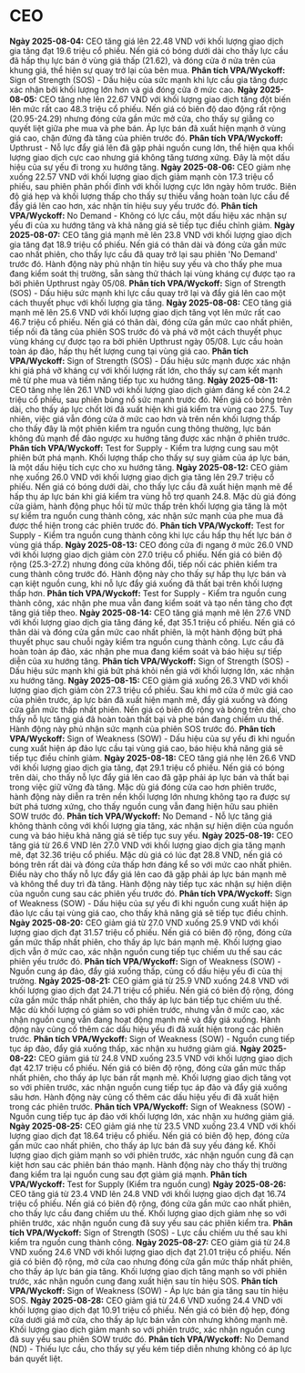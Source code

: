 # CEO

**Ngày 2025-08-04:** CEO tăng giá lên 22.48 VND với khối lượng giao dịch gia tăng đạt 19.6 triệu cổ phiếu. Nến giá có bóng dưới dài cho thấy lực cầu đã hấp thụ lực bán ở vùng giá thấp (21.62), và đóng cửa ở nửa trên của khung giá, thể hiện sự quay trở lại của bên mua. **Phân tích VPA/Wyckoff:** Sign of Strength (SOS) - Dấu hiệu của sức mạnh khi lực cầu gia tăng được xác nhận bởi khối lượng lớn hơn và giá đóng cửa ở mức cao.
**Ngày 2025-08-05:** CEO tăng nhẹ lên 22.67 VND với khối lượng giao dịch tăng đột biến lên mức rất cao 48.3 triệu cổ phiếu. Nến giá có biên độ dao động rất rộng (20.95-24.29) nhưng đóng cửa gần mức mở cửa, cho thấy sự giằng co quyết liệt giữa phe mua và phe bán. Áp lực bán đã xuất hiện mạnh ở vùng giá cao, chặn đứng đà tăng của phiên trước đó. **Phân tích VPA/Wyckoff:** Upthrust - Nỗ lực đẩy giá lên đã gặp phải nguồn cung lớn, thể hiện qua khối lượng giao dịch cực cao nhưng giá không tăng tương xứng. Đây là một dấu hiệu của sự yếu đi trong xu hướng tăng.
**Ngày 2025-08-06:** CEO giảm nhẹ xuống 22.57 VND với khối lượng giao dịch giảm mạnh còn 17.3 triệu cổ phiếu, sau phiên phân phối đỉnh với khối lượng cực lớn ngày hôm trước. Biên độ giá hẹp và khối lượng thấp cho thấy sự thiếu vắng hoàn toàn lực cầu để đẩy giá lên cao hơn, xác nhận tín hiệu suy yếu trước đó. **Phân tích VPA/Wyckoff:** No Demand - Không có lực cầu, một dấu hiệu xác nhận sự yếu đi của xu hướng tăng và khả năng giá sẽ tiếp tục điều chỉnh giảm.
**Ngày 2025-08-07:** CEO tăng giá mạnh mẽ lên 23.8 VND với khối lượng giao dịch gia tăng đạt 18.9 triệu cổ phiếu. Nến giá có thân dài và đóng cửa gần mức cao nhất phiên, cho thấy lực cầu đã quay trở lại sau phiên 'No Demand' trước đó. Hành động này phủ nhận tín hiệu suy yếu và cho thấy phe mua đang kiểm soát thị trường, sẵn sàng thử thách lại vùng kháng cự được tạo ra bởi phiên Upthrust ngày 05/08. **Phân tích VPA/Wyckoff:** Sign of Strength (SOS) - Dấu hiệu sức mạnh khi lực cầu quay trở lại và đẩy giá lên cao một cách thuyết phục với khối lượng gia tăng.
**Ngày 2025-08-08:** CEO tăng giá mạnh mẽ lên 25.6 VND với khối lượng giao dịch tăng vọt lên mức rất cao 46.7 triệu cổ phiếu. Nến giá có thân dài, đóng cửa gần mức cao nhất phiên, tiếp nối đà tăng của phiên SOS trước đó và phá vỡ một cách thuyết phục vùng kháng cự được tạo ra bởi phiên Upthrust ngày 05/08. Lực cầu hoàn toàn áp đảo, hấp thụ hết lượng cung tại vùng giá cao. **Phân tích VPA/Wyckoff:** Sign of Strength (SOS) - Dấu hiệu sức mạnh được xác nhận khi giá phá vỡ kháng cự với khối lượng rất lớn, cho thấy sự cam kết mạnh mẽ từ phe mua và tiềm năng tiếp tục xu hướng tăng.
**Ngày 2025-08-11:** CEO tăng nhẹ lên 26.1 VND với khối lượng giao dịch giảm đáng kể còn 24.2 triệu cổ phiếu, sau phiên bùng nổ sức mạnh trước đó. Nến giá có bóng trên dài, cho thấy áp lực chốt lời đã xuất hiện khi giá kiểm tra vùng cao 27.5. Tuy nhiên, việc giá vẫn đóng cửa ở mức cao hơn và trên nền khối lượng thấp cho thấy đây là một phiên kiểm tra nguồn cung thông thường, lực bán không đủ mạnh để đảo ngược xu hướng tăng được xác nhận ở phiên trước. **Phân tích VPA/Wyckoff:** Test for Supply - Kiểm tra lượng cung sau một phiên bứt phá mạnh. Khối lượng thấp cho thấy sự suy giảm của áp lực bán, là một dấu hiệu tích cực cho xu hướng tăng.
**Ngày 2025-08-12:** CEO giảm nhẹ xuống 26.0 VND với khối lượng giao dịch gia tăng lên 29.7 triệu cổ phiếu. Nến giá có bóng dưới dài, cho thấy lực cầu đã xuất hiện mạnh mẽ để hấp thụ áp lực bán khi giá kiểm tra vùng hỗ trợ quanh 24.8. Mặc dù giá đóng cửa giảm, hành động phục hồi từ mức thấp trên khối lượng gia tăng là một sự kiểm tra nguồn cung thành công, xác nhận sức mạnh của phe mua đã được thể hiện trong các phiên trước đó. **Phân tích VPA/Wyckoff:** Test for Supply - Kiểm tra nguồn cung thành công khi lực cầu hấp thụ hết lực bán ở vùng giá thấp.
**Ngày 2025-08-13:** CEO đóng cửa đi ngang ở mức 26.0 VND với khối lượng giao dịch giảm còn 27.0 triệu cổ phiếu. Nến giá có biên độ rộng (25.3-27.2) nhưng đóng cửa không đổi, tiếp nối các phiên kiểm tra cung thành công trước đó. Hành động này cho thấy sự hấp thụ lực bán và cạn kiệt nguồn cung, khi nỗ lực đẩy giá xuống đã thất bại trên khối lượng thấp hơn. **Phân tích VPA/Wyckoff:** Test for Supply - Kiểm tra nguồn cung thành công, xác nhận phe mua vẫn đang kiểm soát và tạo nền tảng cho đợt tăng giá tiếp theo.
**Ngày 2025-08-14:** CEO tăng giá mạnh mẽ lên 27.6 VND với khối lượng giao dịch gia tăng đáng kể, đạt 35.1 triệu cổ phiếu. Nến giá có thân dài và đóng cửa gần mức cao nhất phiên, là một hành động bứt phá thuyết phục sau chuỗi ngày kiểm tra nguồn cung thành công. Lực cầu đã hoàn toàn áp đảo, xác nhận phe mua đang kiểm soát và báo hiệu sự tiếp diễn của xu hướng tăng. **Phân tích VPA/Wyckoff:** Sign of Strength (SOS) - Dấu hiệu sức mạnh khi giá bứt phá khỏi nền giá với khối lượng lớn, xác nhận xu hướng tăng.
**Ngày 2025-08-15:** CEO giảm giá xuống 26.3 VND với khối lượng giao dịch giảm còn 27.3 triệu cổ phiếu. Sau khi mở cửa ở mức giá cao của phiên trước, áp lực bán đã xuất hiện mạnh mẽ, đẩy giá xuống và đóng cửa gần mức thấp nhất phiên. Nến giá có biên độ rộng và bóng trên dài, cho thấy nỗ lực tăng giá đã hoàn toàn thất bại và phe bán đang chiếm ưu thế. Hành động này phủ nhận sức mạnh của phiên SOS trước đó. **Phân tích VPA/Wyckoff:** Sign of Weakness (SOW) - Dấu hiệu của sự yếu đi khi nguồn cung xuất hiện áp đảo lực cầu tại vùng giá cao, báo hiệu khả năng giá sẽ tiếp tục điều chỉnh giảm.
**Ngày 2025-08-18:** CEO tăng giá nhẹ lên 26.6 VND với khối lượng giao dịch gia tăng, đạt 29.1 triệu cổ phiếu. Nến giá có bóng trên dài, cho thấy nỗ lực đẩy giá lên cao đã gặp phải áp lực bán và thất bại trong việc giữ vững đà tăng. Mặc dù giá đóng cửa cao hơn phiên trước, hành động này diễn ra trên nền khối lượng lớn nhưng không tạo ra được sự bứt phá tương xứng, cho thấy nguồn cung vẫn đang hiện hữu sau phiên SOW trước đó. **Phân tích VPA/Wyckoff:** No Demand - Nỗ lực tăng giá không thành công với khối lượng gia tăng, xác nhận sự hiện diện của nguồn cung và báo hiệu khả năng giá sẽ tiếp tục suy yếu.
**Ngày 2025-08-19:** CEO tăng giá từ 26.6 VND lên 27.0 VND với khối lượng giao dịch gia tăng mạnh mẽ, đạt 32.36 triệu cổ phiếu. Mặc dù giá có lúc đạt 28.8 VND, nến giá có bóng trên rất dài và đóng cửa thấp hơn đáng kể so với mức cao nhất phiên. Điều này cho thấy nỗ lực đẩy giá lên cao đã gặp phải áp lực bán mạnh mẽ và không thể duy trì đà tăng. Hành động này tiếp tục xác nhận sự hiện diện của nguồn cung sau các phiên yếu trước đó. **Phân tích VPA/Wyckoff:** Sign of Weakness (SOW) - Dấu hiệu của sự yếu đi khi nguồn cung xuất hiện áp đảo lực cầu tại vùng giá cao, cho thấy khả năng giá sẽ tiếp tục điều chỉnh.
**Ngày 2025-08-20:** CEO giảm giá từ 27.0 VND xuống 25.9 VND với khối lượng giao dịch đạt 31.57 triệu cổ phiếu. Nến giá có biên độ rộng, đóng cửa gần mức thấp nhất phiên, cho thấy áp lực bán mạnh mẽ. Khối lượng giao dịch vẫn ở mức cao, xác nhận nguồn cung tiếp tục chiếm ưu thế sau các phiên yếu trước đó. **Phân tích VPA/Wyckoff:** Sign of Weakness (SOW) - Nguồn cung áp đảo, đẩy giá xuống thấp, củng cố dấu hiệu yếu đi của thị trường.
**Ngày 2025-08-21:** CEO giảm giá từ 25.9 VND xuống 24.8 VND với khối lượng giao dịch đạt 24.71 triệu cổ phiếu. Nến giá có biên độ rộng, đóng cửa gần mức thấp nhất phiên, cho thấy áp lực bán tiếp tục chiếm ưu thế. Mặc dù khối lượng có giảm so với phiên trước, nhưng vẫn ở mức cao, xác nhận nguồn cung vẫn đang hoạt động mạnh mẽ và đẩy giá xuống. Hành động này củng cố thêm các dấu hiệu yếu đi đã xuất hiện trong các phiên trước. **Phân tích VPA/Wyckoff:** Sign of Weakness (SOW) - Nguồn cung tiếp tục áp đảo, đẩy giá xuống thấp, xác nhận xu hướng giảm giá.
**Ngày 2025-08-22:** CEO giảm giá từ 24.8 VND xuống 23.5 VND với khối lượng giao dịch đạt 42.17 triệu cổ phiếu. Nến giá có biên độ rộng, đóng cửa gần mức thấp nhất phiên, cho thấy áp lực bán rất mạnh mẽ. Khối lượng giao dịch tăng vọt so với phiên trước, xác nhận nguồn cung tiếp tục áp đảo và đẩy giá xuống sâu hơn. Hành động này củng cố thêm các dấu hiệu yếu đi đã xuất hiện trong các phiên trước. **Phân tích VPA/Wyckoff:** Sign of Weakness (SOW) - Nguồn cung tiếp tục áp đảo với khối lượng lớn, xác nhận xu hướng giảm giá.
**Ngày 2025-08-25:** CEO giảm giá nhẹ từ 23.5 VND xuống 23.4 VND với khối lượng giao dịch đạt 18.64 triệu cổ phiếu. Nến giá có biên độ hẹp, đóng cửa gần mức cao nhất phiên, cho thấy áp lực bán đã suy yếu đáng kể. Khối lượng giao dịch giảm mạnh so với phiên trước, xác nhận nguồn cung đã cạn kiệt hơn sau các phiên bán tháo mạnh. Hành động này cho thấy thị trường đang kiểm tra lại nguồn cung sau đợt giảm giá mạnh. **Phân tích VPA/Wyckoff:** Test for Supply (Kiểm tra nguồn cung)
**Ngày 2025-08-26:** CEO tăng giá từ 23.4 VND lên 24.8 VND với khối lượng giao dịch đạt 16.74 triệu cổ phiếu. Nến giá có biên độ rộng, đóng cửa gần mức cao nhất phiên, cho thấy lực cầu đang chiếm ưu thế. Khối lượng giao dịch giảm nhẹ so với phiên trước, xác nhận nguồn cung đã suy yếu sau các phiên kiểm tra. **Phân tích VPA/Wyckoff:** Sign of Strength (SOS) - Lực cầu chiếm ưu thế sau khi kiểm tra nguồn cung thành công.
**Ngày 2025-08-27:** CEO giảm giá từ 24.8 VND xuống 24.6 VND với khối lượng giao dịch đạt 21.01 triệu cổ phiếu. Nến giá có biên độ rộng, mở cửa cao nhưng đóng cửa gần mức thấp nhất phiên, cho thấy áp lực bán gia tăng. Khối lượng giao dịch tăng mạnh so với phiên trước, xác nhận nguồn cung đang xuất hiện sau tín hiệu SOS. **Phân tích VPA/Wyckoff:** Sign of Weakness (SOW) - Áp lực bán gia tăng sau tín hiệu SOS.
**Ngày 2025-08-28:** CEO giảm giá từ 24.6 VND xuống 24.4 VND với khối lượng giao dịch đạt 10.91 triệu cổ phiếu. Nến giá có biên độ hẹp, đóng cửa dưới giá mở cửa, cho thấy áp lực bán vẫn còn nhưng không mạnh mẽ. Khối lượng giao dịch giảm mạnh so với phiên trước, xác nhận nguồn cung đã suy yếu sau phiên SOW trước đó. **Phân tích VPA/Wyckoff:** No Demand (ND) - Thiếu lực cầu, cho thấy sự yếu kém tiếp diễn nhưng không có áp lực bán quyết liệt.
